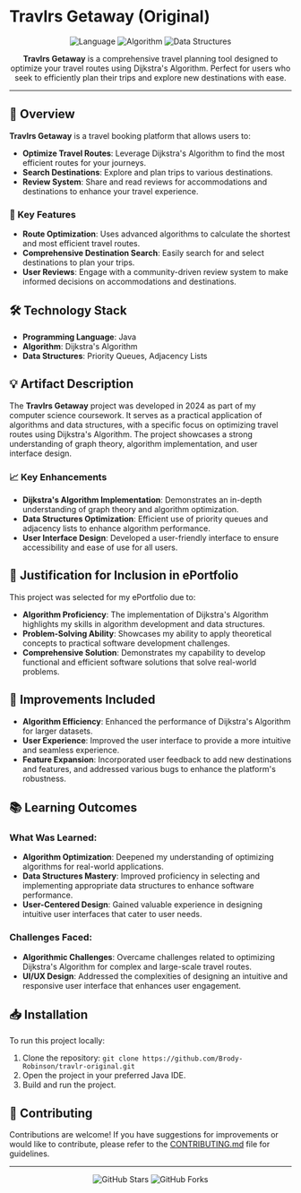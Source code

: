 # Travlrs Getaway (Original)

<p align="center">
  <img src="https://img.shields.io/badge/Language-Java-blue" alt="Language">
  <img src="https://img.shields.io/badge/Algorithm-Dijkstra's%20Algorithm-brightgreen" alt="Algorithm">
  <img src="https://img.shields.io/badge/Data%20Structures-Priority%20Queues%20%7C%20Adjacency%20Lists-orange" alt="Data Structures">
</p>

<p align="center">
  <strong>Travlrs Getaway</strong> is a comprehensive travel planning tool designed to optimize your travel routes using Dijkstra's Algorithm. Perfect for users who seek to efficiently plan their trips and explore new destinations with ease.
</p>

---

## 🧳 Overview

**Travlrs Getaway** is a travel booking platform that allows users to:
- **Optimize Travel Routes**: Leverage Dijkstra's Algorithm to find the most efficient routes for your journeys.
- **Search Destinations**: Explore and plan trips to various destinations.
- **Review System**: Share and read reviews for accommodations and destinations to enhance your travel experience.

### 🌟 Key Features
- **Route Optimization**: Uses advanced algorithms to calculate the shortest and most efficient travel routes.
- **Comprehensive Destination Search**: Easily search for and select destinations to plan your trips.
- **User Reviews**: Engage with a community-driven review system to make informed decisions on accommodations and destinations.

## 🛠️ Technology Stack
- **Programming Language**: Java
- **Algorithm**: Dijkstra's Algorithm
- **Data Structures**: Priority Queues, Adjacency Lists

## 💡 Artifact Description

The **Travlrs Getaway** project was developed in 2024 as part of my computer science coursework. It serves as a practical application of algorithms and data structures, with a specific focus on optimizing travel routes using Dijkstra's Algorithm. The project showcases a strong understanding of graph theory, algorithm implementation, and user interface design.

### 📈 Key Enhancements
- **Dijkstra's Algorithm Implementation**: Demonstrates an in-depth understanding of graph theory and algorithm optimization.
- **Data Structures Optimization**: Efficient use of priority queues and adjacency lists to enhance algorithm performance.
- **User Interface Design**: Developed a user-friendly interface to ensure accessibility and ease of use for all users.

## 🎯 Justification for Inclusion in ePortfolio

This project was selected for my ePortfolio due to:
- **Algorithm Proficiency**: The implementation of Dijkstra's Algorithm highlights my skills in algorithm development and data structures.
- **Problem-Solving Ability**: Showcases my ability to apply theoretical concepts to practical software development challenges.
- **Comprehensive Solution**: Demonstrates my capability to develop functional and efficient software solutions that solve real-world problems.

## 🔧 Improvements Included
- **Algorithm Efficiency**: Enhanced the performance of Dijkstra's Algorithm for larger datasets.
- **User Experience**: Improved the user interface to provide a more intuitive and seamless experience.
- **Feature Expansion**: Incorporated user feedback to add new destinations and features, and addressed various bugs to enhance the platform's robustness.

## 📚 Learning Outcomes
### What Was Learned:
- **Algorithm Optimization**: Deepened my understanding of optimizing algorithms for real-world applications.
- **Data Structures Mastery**: Improved proficiency in selecting and implementing appropriate data structures to enhance software performance.
- **User-Centered Design**: Gained valuable experience in designing intuitive user interfaces that cater to user needs.

### Challenges Faced:
- **Algorithmic Challenges**: Overcame challenges related to optimizing Dijkstra's Algorithm for complex and large-scale travel routes.
- **UI/UX Design**: Addressed the complexities of designing an intuitive and responsive user interface that enhances user engagement.

## 📥 Installation

To run this project locally:
1. Clone the repository: `git clone https://github.com/Brody-Robinson/travlr-original.git`
2. Open the project in your preferred Java IDE.
3. Build and run the project.

## 🤝 Contributing

Contributions are welcome! If you have suggestions for improvements or would like to contribute, please refer to the [CONTRIBUTING.md](CONTRIBUTING.md) file for guidelines.


---

<p align="center">
  <img src="https://img.shields.io/github/stars/Brody-Robinson/travlr-original?style=social" alt="GitHub Stars">
  <img src="https://img.shields.io/github/forks/Brody-Robinson/travlr-original?style=social" alt="GitHub Forks">
</p>
